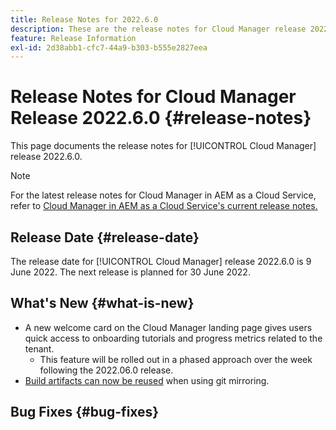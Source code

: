 ```yaml
---
title: Release Notes for 2022.6.0
description: These are the release notes for Cloud Manager release 2022.6.0.
feature: Release Information
exl-id: 2d38abb1-cfc7-44a9-b303-b555e2827eea
---
```


# Release Notes for Cloud Manager Release 2022.6.0 {#release-notes}

This page documents the release notes for [!UICONTROL Cloud Manager] release 2022.6.0.

>[!NOTE]
>
>For the latest release notes for Cloud Manager in AEM as a Cloud Service, refer to [Cloud Manager in AEM as a Cloud Service's current release notes.](https://experienceleague.adobe.com/docs/experience-manager-cloud-service/content/implementing/using-cloud-manager/release-notes-cloud-manager/release-notes-cm-current.html)

## Release Date {#release-date}

The release date for [!UICONTROL Cloud Manager] release 2022.6.0 is 9 June 2022. The next release is planned for 30 June 2022.

## What's New {#what-is-new}

 * A new welcome card on the Cloud Manager landing page gives users quick access to onboarding tutorials and progress metrics related to the tenant.
   * This feature will be rolled out in a phased approach over the week following the 2022.06.0 release.
 * [Build artifacts can now be reused](/help/using/setting-up-project.md#build-artifact-reuse) when using git mirroring.

## Bug Fixes {#bug-fixes}

